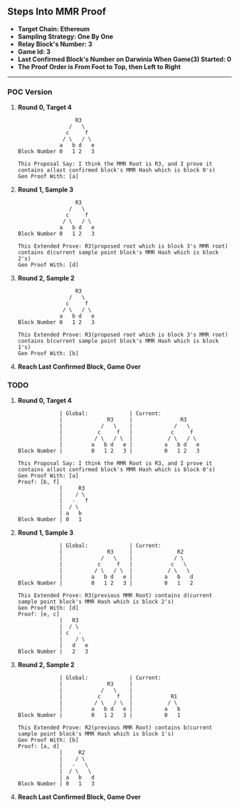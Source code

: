 ## Steps Into MMR Proof

- **Target Chain: Ethereum**
- **Sampling Strategy: One By One**
- **Relay Block's Number: 3**
- **Game Id: 3**
- **Last Confirmed Block's Number on Darwinia When Game(3) Started: 0**
- **The Proof Order is From Foot to Top, then Left to Right**

---

### POC Version

1. **Round 0, Target 4**
	```
	                  R3
	                /   \
	               c     f
	              / \   / \
	             a   b d   e
	Block Number 0   1 2   3

	This Proposal Say: I think the MMR Root is R3, and I prove it contains a(last confirmed block's MMR Hash which is block 0's)
	Gen Proof With: [a]
	```

1. **Round 1, Sample 3**
	```
	                  R3
	                /   \
	               c     f
	              / \   / \
	             a   b d   e
	Block Number 0   1 2   3

	This Extended Prove: R3(proposed root which is block 3's MMR root) contains d(current sample point block's MMR Hash which is block 2's)
	Gen Proof With: [d]
	```

1. **Round 2, Sample 2**
	```
	                  R3
	                /   \
	               c     f
	              / \   / \
	             a   b d   e
	Block Number 0   1 2   3

	This Extended Prove: R3(proposed root which is block 3's MMR root) contains b(current sample point block's MMR Hash which is block 1's)
	Gen Proof With: [b]
	```

1. **Reach Last Confirmed Block, Game Over**

### TODO

1. **Round 0, Target 4**
	```
	             | Global:             | Current:
	             |              R3     |               R3
	             |            /   \    |             /   \
	             |           c     f   |            c     f
	             |          / \   / \  |           / \   / \
	             |         a   b d   e |          a   b d   e
	Block Number |         0   1 2   3 |          0   1 2   3

	This Proposal Say: I think the MMR Root is R3, and I prove it contains a(last confirmed block's MMR Hash which is block 0's)
	Gen Proof With: [a]
	Proof: [b, f]
	             |     R3
	             |    / \
	             |   -   f
	             |  / \
	             | a   b
	Block Number | 0   1
	```

1. **Round 1, Sample 3**
	```
	             | Global:             | Current:
	             |              R3     |              R2
	             |            /   \    |             / \
	             |           c     f   |            c   \
	             |          / \   / \  |           / \   \
	             |         a   b d   e |          a   b   d
	Block Number |         0   1 2   3 |          0   1   2

	This Extended Prove: R3(previous MMR Root) contains d(current sample point block's MMR Hash which is block 2's)
	Gen Proof With: [d]
	Proof: [e, c]
	             |   R3
	             |  / \
	             | c   -
	             |    / \
	             |   d   e
	Block Number |   2   3
	```

1. **Round 2, Sample 2**
	```
	             | Global:             | Current:
	             |              R3     |
	             |            /   \    |
	             |           c     f   |            R1
	             |          / \   / \  |           / \
	             |         a   b d   e |          a   b
	Block Number |         0   1 2   3 |          0   1

	This Extended Prove: R2(previous MMR Root) contains b(current sample point block's MMR Hash which is block 1's)
	Gen Proof With: [b]
	Proof: [a, d]
	             |     R2
	             |    / \
	             |   -   \
	             |  / \   \
	             | a   b   d
	Block Number | 0   1   3
	```

1. **Reach Last Confirmed Block, Game Over**
